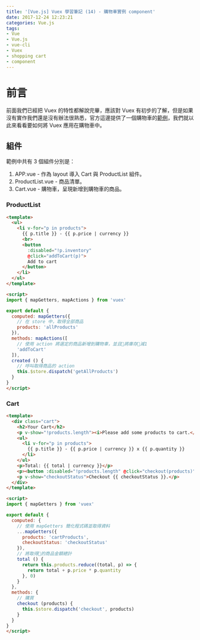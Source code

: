 ```yaml
---
title: '[Vue.js] Vuex 學習筆記 (14) - 購物車實例 component'
date: 2017-12-24 12:23:21
categories: Vue.js
tags: 
- Vue
- Vue.js
- vue-cli
- Vuex
- shopping cart
- component
---
```


# 前言

前面我們已經把 Vuex 的特性都解說完畢，應該對 Vuex 有初步的了解，但是如果沒有實作我們還是沒有辦法很熟悉，官方這邊提供了一個購物車的[範例](https://github.com/vuejs/vuex/tree/dev/examples/shopping-cart)，我們就以此來看看要如何將 Vuex 應用在購物車中。

## 組件

範例中共有 3 個組件分別是：

1. APP.vue - 作為 layout 導入 Cart 與 ProductList 組件。
2. ProductList.vue - 商品清單。
3. Cart.vue - 購物車，呈現新增到購物車的商品。

### ProductList

```html
<template>
  <ul>
    <li v-for="p in products">
      {{ p.title }} - {{ p.price | currency }}
      <br>
      <button
        :disabled="!p.inventory"
        @click="addToCart(p)">
        Add to cart
      </button>
    </li>
  </ul>
</template>

<script>
import { mapGetters, mapActions } from 'vuex'

export default {
  computed: mapGetters({
    // 在 store 中，取得全部商品
    products: 'allProducts'
  }),
  methods: mapActions([
    // 使用 action 將選定的商品新增到購物車，並且將庫存減1
    'addToCart'
  ]),
  created () {
    // 呼叫取得商品的 action
    this.$store.dispatch('getAllProducts')
  }
}
</script>
```

### Cart

```html
<template>
  <div class="cart">
    <h2>Your Cart</h2>
    <p v-show="!products.length"><i>Please add some products to cart.</i></p>
    <ul>
      <li v-for="p in products">
        {{ p.title }} - {{ p.price | currency }} x {{ p.quantity }}
      </li>
    </ul>
    <p>Total: {{ total | currency }}</p>
    <p><button :disabled="!products.length" @click="checkout(products)">Checkout</button></p>
    <p v-show="checkoutStatus">Checkout {{ checkoutStatus }}.</p>
  </div>
</template>

<script>
import { mapGetters } from 'vuex'

export default {
  computed: {
    // 使用 mapGetters 簡化程式碼並取得資料
    ...mapGetters({
      products: 'cartProducts',
      checkoutStatus: 'checkoutStatus'
    }),
    // 將取得的商品金額總計
    total () {
      return this.products.reduce((total, p) => {
        return total + p.price * p.quantity
      }, 0)
    }
  },
  methods: {
    // 購買
    checkout (products) {
      this.$store.dispatch('checkout', products)
    }
  }
}
</script>
```
